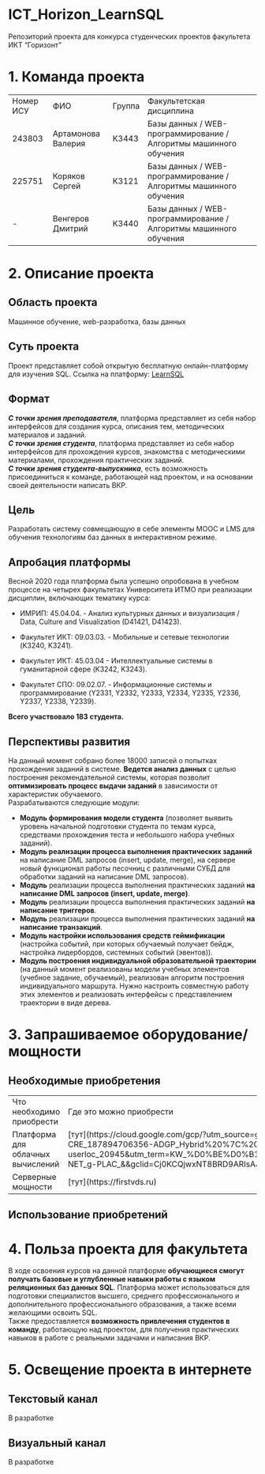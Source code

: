 # ICT_Horizon_LearnSQL
Репозиторий проекта для конкурса студенческих проектов факультета ИКТ “Горизонт”
# 1. Команда проекта
<table width='80%'>
  <tr>
    <td> Номер ИСУ </td>
    <td> ФИО </td>
    <td> Группа </td>
    <td> Факультетская дисциплина </td>
  </tr>
  <tr>
    <td> 243803 </td>
    <td> Артамонова Валерия </td>
    <td> К3443 </td>
    <td> Базы данных / WEB-программирование / Алгоритмы машинного обучения </td>
  </tr>
  <tr>
    <td> 225751 </td>
    <td> Коряков Сергей </td>
    <td> К3121 </td>
    <td> Базы данных / WEB-программирование / Алгоритмы машинного обучения </td>
  </tr>
  <tr>
    <td> - </td>
    <td> Венгеров Дмитрий </td>
    <td> К3440 </td>
    <td> Базы данных / WEB-программирование / Алгоритмы машинного обучения </td>
  </tr>
</table>

# 2. Описание проекта
## Область проекта
Машинное обучение, web-разработка, базы данных
## Суть проекта
Проект представляет собой открытую бесплатную онлайн-платформу для изучения SQL.
Ссылка на платформу: [LearnSQL](http://learnsql.ru/)
## Формат
***С точки зрения преподавателя***, платформа представляет из себя набор интерфейсов для создания курса, описания тем, методических материалов и заданий.<br>
***С точки зрения студента***, платформа представляет из себя набор интерфейсов для прохождения курсов, знакомства с методическими материалами, прохождения практических заданий.<br>
***С точки зрения студента-выпускника***, есть возможность присоединиться к команде, работающей над проектом, и на основании своей деятельности написать ВКР.
## Цель
Разработать систему совмещающую в себе элементы MOOC и LMS для обучения технологиям баз данных в интерактивном режиме.

## Апробация платформы
Весной 2020 года платформа была успешно опробована в учебном процессе на четырех факультетах Университета ИТМО при реализации дисциплин, включающих тематику курса:<br>
- ИМРИП: 45.04.04. - Анализ культурных данных и визуализация / Data, Culture and Visualization (D41421, D41423).<br>

- Факультет ИКТ: 09.03.03. - Мобильные и сетевые технологии (K3240, K3241).<br>

- Факультет ИКТ: 45.03.04 - Интеллектуальные системы в гуманитарной сфере (K3242, K3243).<br>

- Факультет СПО: 09.02.07. - Информационные системы и программирование (Y2331, Y2332, Y2333, Y2334, Y2335, Y2336, Y2337, Y2338, Y2339).<br>

**Всего участвовало 183 студента.**


## Перспективы развития
На данный момент собрано более 18000 записей о попытках прохождения заданий в системе. **Ведется анализ данных** с целью построения рекомендательной системы, которая позволит **оптимизировать процесс выдачи заданий** в зависимости от характеристик обучаемого.<br>
Разрабатываются следующие модули:<br>
- **Модуль формирования модели студента** (позволяет выявить уровень начальной подготовки студента по темам курса, средствами прохождения теста и небольшого набора учебных заданий).<br>
- **Модуль реализации процесса выполнения практических заданий** на написание DML запросов (insert, update, merge), на сервере новый функционал работы песочниц с различными СУБД для обработки заданий на написание DML запросов).<br>
- **Модуль** реализации процесса выполнения практических заданий **на написание DML запросов (insert, update, merge)**.<br>
- **Модуль** реализации процесса выполнения практических заданий **на написание триггеров**.<br>
- **Модуль** реализации процесса выполнения практических заданий **на написание транзакций**.<br>
- **Модуль настройки использования средств геймификации** (настройка событий, при которых обучаемый получает бейдж, настройка лидербордов, системных событий (эвентов)).<br>
- **Модуль построения индивидуальной образовательной траектории** (на данный момент реализованы модели учебных элементов (учебное задание, обучаемый), реализован алгоритм построения индивидуального маршрута. Нужно настроить совместную работу этих элементов и реализовать интерфейсы с представлением траектории в виде дерева.

# 3. Запрашиваемое оборудование/мощности
## Необходимые приобретения
<table width='80%'>
  <tr>
    <td> Что необходимо приобрести </td>
    <td> Где это можно приобрести </td>
  </tr>
  <tr>
    <td> Платформа для облачных вычислений </td>
    <td> [тут](https://cloud.google.com/gcp/?utm_source=google&utm_medium=cpc&utm_campaign=emea-ru-all-ru-dr-skws-all-all-trial-e-gcp-1009139&utm_content=text-ad-none-any-DEV_c-CRE_187894706356-ADGP_Hybrid%20%7C%20AW%20SEM%20%7C%20SKWS%20~%20EXA_1%3A1_RU_RU_General_Cloud_cloud%20computing-KWID_43700053286996626-kwd-21939360208-userloc_20945&utm_term=KW_%D0%BE%D0%B1%D0%BB%D0%B0%D1%87%D0%BD%D1%8B%D0%B5%20%D0%B2%D1%8B%D1%87%D0%B8%D1%81%D0%BB%D0%B5%D0%BD%D0%B8%D1%8F-NET_g-PLAC_&&gclid=Cj0KCQjwxNT8BRD9ARIsAJ8S5xZ9KHPVSIePrawo41ClbSXaMxCqGTwJWIdI7Gqc_0F7iMcaC4iIbuIaAto-EALw_wcB)</td>
  </tr>
  <tr>
    <td> Серверные мощности </td>
    <td> [тут](https://firstvds.ru)</td>
  </tr>
</table>

## Использование приобретений
# 4. Польза проекта для факультета
В ходе освоения курсов на данной платформе **обучающиеся смогут получать базовые и углубленные навыки работы с языком реляционных баз данных SQL**. Платформа может использоваться для подготовки специалистов высшего, среднего профессионального и дополнительного профессионального образования, а также всеми желающими освоить SQL.<br>
Также предоставляется **возможность привлечения студентов в команду**, работающую над проектом, для получения практических навыков в работе с реальными задачами и написания ВКР.<br>
# 5. Освещение проекта в интернете
## Текстовый канал
В разработке
## Визуальный канал
В разработке
